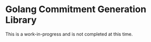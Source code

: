 Golang Commitment Generation Library
======================================

This is a work-in-progress and is not completed at this time. 

